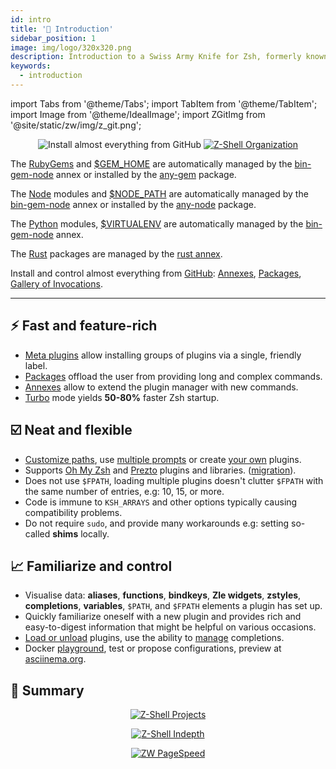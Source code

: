 ```yaml
---
id: intro
title: '🎉 Introduction'
sidebar_position: 1
image: img/logo/320x320.png
description: Introduction to a Swiss Army Knife for Zsh, formerly known as zplugin, zinit.
keywords:
  - introduction
---
```


import Tabs from '@theme/Tabs'; import TabItem from '@theme/TabItem';
import Image from '@theme/IdealImage';
import ZGitImg from '@site/static/zw/img/z_git.png';

<div align="center">
  <Image className="ScreenView" img={ZGitImg} alt='Install almost everything from GitHub' />
  <a href="https://github.com/z-shell">
    <img
      className="ScreenViewFull"
      src="https://github.zshell.dev/.github//metrics.svg"
      alt="Z-Shell Organization"
    />
  </a>
</div>

<Tabs>
  <TabItem value="gems" label="RubyGems">

The [RubyGems](https://rubygems.org) and [$GEM_HOME](https://guides.rubygems.org/command-reference/#gem-environment) are
automatically managed by the [bin-gem-node][1] annex or installed by the [any-gem][2] package.

  </TabItem>
  <TabItem value="node" label="Node">

The [Node](https://www.npmjs.com) modules and
[$NODE_PATH](https://nodejs.org/api/modules.html#modules_loading_from_the_global_folders) are automatically managed by
the [bin-gem-node][1] annex or installed by the [any-node][3] package.

  </TabItem>
  <TabItem value="pip" label="Python">

The [Python](https://python.org) modules, [$VIRTUALENV](https://docs.python.org/3/tutorial/venv.html) are automatically
managed by the [bin-gem-node][1] annex.

  </TabItem>
  <TabItem value="rust" label="Rust">

The [Rust](https://crates.io) packages are managed by the [rust annex][4].

  </TabItem>
  <TabItem value="github" label="GitHub" default>

Install and control almost everything from [GitHub](https://github.com): [Annexes][5], [Packages][6], [Gallery of
Invocations][7].

</TabItem>
</Tabs>

---

## ⚡️ <i class="fas fa-spinner fa-spin"></i> Fast and feature-rich

- [Meta plugins][16] allow installing groups of plugins via a single, friendly label.
- [Packages][6] offload the user from providing long and complex commands.
- [Annexes][5] allow to extend the plugin manager with new commands.
- [Turbo][8] mode yields **50-80%** faster Zsh startup.

## ☑️ <i class="fas fa-spinner fa-spin"></i> Neat and flexible

- [Customize paths][9], use [multiple prompts][10] or create [your own][11] plugins.
- Supports [Oh My Zsh][12] and [Prezto][12] plugins and libraries. ([migration][13]).
- Does not use `$FPATH`, loading multiple plugins doesn't clutter `$FPATH` with the same number of entries, e.g: 10, 15,
  or more.
- Code is immune to `KSH_ARRAYS` and other options typically causing compatibility problems.
- Do not require `sudo`, and provide many workarounds e.g: setting so-called **shims** locally.

## 📈 <i class="fas fa-spinner fa-spin"></i> Familiarize and control

- Visualise data: **aliases**, **functions**, **bindkeys**, **Zle widgets**, **zstyles**, **completions**,
  **variables**, `$PATH`, and `$FPATH` elements a plugin has set up.
- Quickly familiarize oneself with a new plugin and provides rich and easy-to-digest information that might be helpful
  on various occasions.
- [Load or unload][14] plugins, use the ability to [manage][15] completions.
- Docker [playground](https://github.com/z-shell/playground), test or propose configurations, preview at
  [asciinema.org](https://asciinema.org/a/459358).

## 📢 <i class="fas fa-spinner fa-spin"></i> Summary

<div align="center">
<p><a href="https://github.com/orgs/z-shell/projects">
  <img
    className="ScreenView"
    src="https://github.zshell.dev/.github/plugin/projects/projects.svg"
    alt="Z-Shell Projects"
  />
</a></p>
<p><a href="https://github.com/z-shell/">
  <img
    className="ScreenViewFull"
    src="https://github.zshell.dev/.github/plugin/followup/followup.svg"
    alt="Z-Shell Indepth"
  />
</a></p>
<p><a href="https://github.com/z-shell/zw">
  <img
    className="ScreenViewFull"
    src="https://github.zshell.dev/.github/plugin/pagespeed/detailed.svg"
    alt="ZW PageSpeed"
  />
</a></p>
</div>

<!-- end-of-doc -->

[1]: /ecosystem/annexes/bin-gem-node
[2]: https://github.com/z-shell/any-gem
[3]: https://github.com/z-shell/any-node
[4]: /ecosystem/annexes/rust
[5]: /ecosystem/annexes
[6]: /ecosystem/packages
[7]: /docs/gallery/collection
[8]: /docs/getting_started/overview#turbo-mode-zsh--53
[9]: /docs/guides/customization#customizing-paths
[10]: /docs/guides/customization#multiple-prompts
[11]: /docs/guides/customization#non-github-local-plugins
[12]: /docs/getting_started/overview#oh-my-zsh-prezto
[13]: /docs/getting_started/migration
[14]: /docs/guides/commands#loading-and-unloading
[15]: /docs/guides/commands#completions-management
[16]: /search?q=meta+plugins
